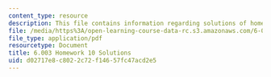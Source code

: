 ```yaml
---
content_type: resource
description: This file contains information regarding solutions of homework 10.
file: /media/https%3A/open-learning-course-data-rc.s3.amazonaws.com/6-003-signals-and-systems-fall-2011/d02717e8c8022c72f14657fc47acd2e5_MIT6_003F11_sol10.pdf
file_type: application/pdf
resourcetype: Document
title: 6.003 Homework 10 Solutions
uid: d02717e8-c802-2c72-f146-57fc47acd2e5
---
```

